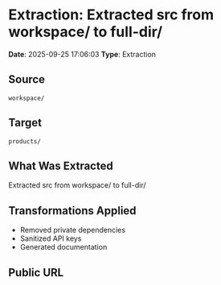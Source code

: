 # Extraction: Extracted src from workspace/ to full-dir/

**Date**: 2025-09-25 17:06:03
**Type**: Extraction

## Source
`workspace/`

## Target
`products/`

## What Was Extracted
Extracted src from workspace/ to full-dir/

## Transformations Applied
- Removed private dependencies
- Sanitized API keys
- Generated documentation

## Public URL

